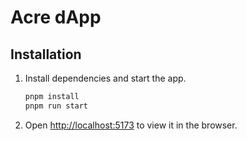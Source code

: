 # Acre dApp

## Installation

1.  Install dependencies and start the app.
    ```bash
    pnpm install
    pnpm run start
    ```
2.  Open [http://localhost:5173](http://localhost:5173) to view it in the browser.
